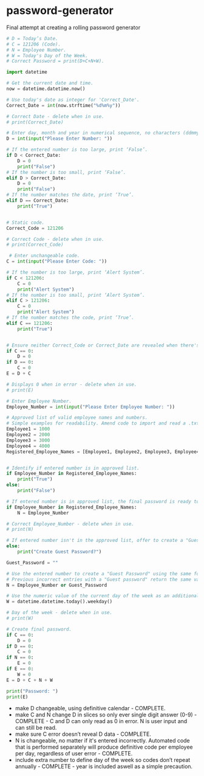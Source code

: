 # password-generator
Final attempt at creating a rolling password generator

```python
# D = Today’s Date.
# C = 121206 (Code).
# N = Employee Number.
# W = Today's Day of the Week.
# Correct Password = print(D+C+N+W).
```

```python
import datetime

# Get the current date and time.
now = datetime.datetime.now()

# Use today's date as integer for 'Correct_Date'.
Correct_Date = int(now.strftime("%d%m%y"))

# Correct Date - delete when in use.
# print(Correct_Date)

# Enter day, month and year in numerical sequence, no characters (ddmmyy).
D = int(input("Please Enter Number: ")) 

# If the entered number is too large, print ‘False’. 
if D < Correct_Date:
    D = 0
    print("False")
# If the number is too small, print ‘False’.
elif D > Correct_Date:
    D = 0
    print("False") 
# If the number matches the date, print ‘True’.
elif D == Correct_Date:
    print("True") 


# Static code.
Correct_Code = 121206

# Correct Code - delete when in use.
# print(Correct_Code)

 # Enter unchangeable code.
C = int(input("Please Enter Code: "))

# If the number is too large, print ‘Alert System’.
if C < 121206:
    C = 0
    print("Alert System")
# If the number is too small, print ‘Alert System’. 
elif C > 121206:
    C = 0
    print("Alert System")
# If the number matches the code, print ‘True’. 
elif C == 121206:
    print("True") 


# Ensure neither Correct_Code or Correct_Date are revealed when there's an error.
if C == 0:
    D = 0
if D == 0:
    C = 0
E = D + C

# Displays 0 when in error - delete when in use.
# print(E)

# Enter Employee Number. 
Employee_Number = int(input("Please Enter Employee Number: "))

# Approved list of valid employee names and numbers.
# Simple examples for readability. Amend code to import and read a .txt file in practice.
Employee1 = 1000
Employee2 = 2000
Employee3 = 3000
Employee4 = 4000
Registered_Employee_Names = [Employee1, Employee2, Employee3, Employee4]


# Identify if entered number is in approved list.
if Employee_Number in Registered_Employee_Names:
    print("True")
else:
    print("False")

# If entered number is in approved list, the final password is ready to be created.
if Employee_Number in Registered_Employee_Names:
    N = Employee_Number

# Correct Employee_Number - delete when in use.
# print(N)

# If entered number isn't in the approved list, offer to create a "Guest Password".
else:
    print("Create Guest Password?")

Guest_Password = ""

# Use the entered number to create a "Guest Password" using the same formula as an authorised password.
# Previous incorrect entries with a "Guest password" return the same value as the incorrect Employee_Number.
N = Employee_Number or Guest_Password

# Use the numeric value of the current day of the week as an additional layer of code.
W = datetime.datetime.today().weekday()

# Day of the week - delete when in use.
# print(W)

# Create final password.
if C == 0:
    D = 0
if D == 0:
    C = 0
if N == 0:
    E = 0
if E == 0:
    W = 0
E = D + C + N + W

print("Password: ")
print(E)

```


- make D changeable, using definitive calendar - COMPLETE.
- make C and N change D in slices so only ever single digit answer (0-9) - COMPLETE - C and D can only read as 0 in error. N is user input and can still be read.
- make sure C error doesn’t reveal D data - COMPLETE.
- N is changeable, no matter if it's entered incorrectly. Automated code that is performed separately will produce definitive code per employee per day, regardless of user error - COMPLETE.
- include extra number to define day of the week so codes don’t repeat annually - COMPLETE - year is included aswell as a simple precaution.
